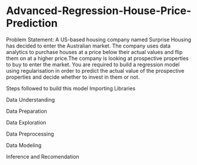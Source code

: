 # Advanced-Regression-House-Price-Prediction

Problem Statement:
A US-based housing company named Surprise Housing has decided to enter the Australian market. The company uses data analytics to purchase houses at a price below their actual values and flip them on at a higher price.The company is looking at prospective properties to buy to enter the market. You are required to build a regression model using regularisation in order to predict the actual value of the prospective properties and decide whether to invest in them or not.

Steps followed to build this model
Importing Libraries

Data Understanding

Data Preparation

Data Exploration

Data Preprocessing

Data Modeling

Inference and Recomendation
